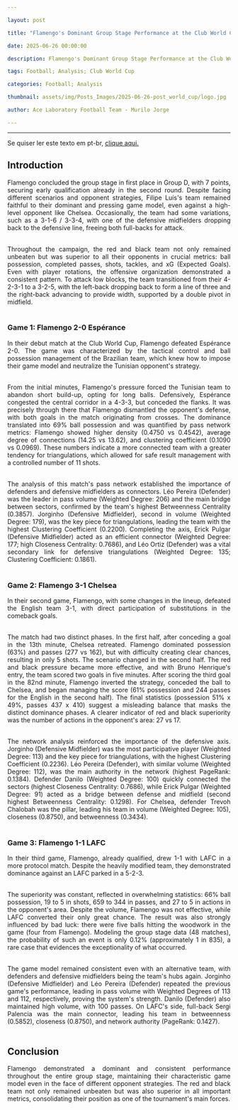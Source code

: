 ```yaml
---

layout: post

title: "Flamengo's Dominant Group Stage Performance at the Club World Cup"

date: 2025-06-26 00:00:00

description: Flamengo's Dominant Group Stage Performance at the Club World Cup

tags: Football; Analysis; Club World Cup

categories: Football; Analysis

thumbnail: assets/img/Posts_Images/2025-06-26-post_world_cup/logo.jpg

author: Ace Laboratory Football Team - Murilo Jorge

---
```


---

<p align="justify">

Se quiser ler este texto em pt-br, <a href = "https://ac3lab.github.io/blog/2000/flamengo_grupos_pt/"> clique aqui.</a>

</p>

<h2> <b> Introduction </b></h2>

<div style="text-align: justify">

Flamengo concluded the group stage in first place in Group D, with 7 points, securing early qualification already in the second round. Despite facing different scenarios and opponent strategies, Filipe Luís's team remained faithful to their dominant and pressing game model, even against a high-level opponent like Chelsea. Occasionally, the team had some variations, such as a 3-1-6 / 3-3-4, with one of the defensive midfielders dropping back to the defensive line, freeing both full-backs for attack. <br/><br/>

Throughout the campaign, the red and black team not only remained unbeaten but was superior to all their opponents in crucial metrics: ball possession, completed passes, shots, tackles, and xG (Expected Goals). Even with player rotations, the offensive organization demonstrated a consistent pattern. To attack low blocks, the team transitioned from their 4-2-3-1 to a 3-2-5, with the left-back dropping back to form a line of three and the right-back advancing to provide width, supported by a double pivot in midfield. <br/><br/>

<h3> <b> Game 1: Flamengo 2-0 Espérance </b></h3>

In their debut match at the Club World Cup, Flamengo defeated Espérance 2-0. The game was characterized by the tactical control and ball possession management of the Brazilian team, which knew how to impose their game model and neutralize the Tunisian opponent's strategy. <br/><br/>

From the initial minutes, Flamengo's pressure forced the Tunisian team to abandon short build-up, opting for long balls. Defensively, Espérance congested the central corridor in a 4-3-3, but conceded the flanks. It was precisely through there that Flamengo dismantled the opponent's defense, with both goals in the match originating from crosses. The dominance translated into 69% ball possession and was quantified by pass network metrics: Flamengo showed higher density (0.4750 vs 0.4542), average degree of connections (14.25 vs 13.62), and clustering coefficient (0.1090 vs 0.0969). These numbers indicate a more connected team with a greater tendency for triangulations, which allowed for safe result management with a controlled number of 11 shots. <br/><br/>

The analysis of this match's pass network established the importance of defenders and defensive midfielders as connectors. Léo Pereira (Defender) was the leader in pass volume (Weighted Degree: 206) and the main bridge between sectors, confirmed by the team's highest Betweenness Centrality (0.3857). Jorginho (Defensive Midfielder), second in volume (Weighted Degree: 179), was the key piece for triangulations, leading the team with the highest Clustering Coefficient (0.2200). Completing the axis, Erick Pulgar (Defensive Midfielder) acted as an efficient connector (Weighted Degree: 177; high Closeness Centrality: 0.7686), and Léo Ortiz (Defender) was a vital secondary link for defensive triangulations (Weighted Degree: 135; Clustering Coefficient: 0.1861). <br/><br/>

<h3> <b> Game 2: Flamengo 3-1 Chelsea </b></h3>

In their second game, Flamengo, with some changes in the lineup, defeated the English team 3-1, with direct participation of substitutions in the comeback goals. <br/><br/>

The match had two distinct phases. In the first half, after conceding a goal in the 13th minute, Chelsea retreated. Flamengo dominated possession (63%) and passes (277 vs 162), but with difficulty creating clear chances, resulting in only 5 shots. The scenario changed in the second half. The red and black pressure became more effective, and with Bruno Henrique's entry, the team scored two goals in five minutes. After scoring the third goal in the 82nd minute, Flamengo inverted the strategy, conceded the ball to Chelsea, and began managing the score (61% possession and 244 passes for the English in the second half). The final statistics (possession 51% x 49%, passes 437 x 410) suggest a misleading balance that masks the distinct dominance phases. A clearer indicator of red and black superiority was the number of actions in the opponent's area: 27 vs 17. <br/><br/>

The network analysis reinforced the importance of the defensive axis. Jorginho (Defensive Midfielder) was the most participative player (Weighted Degree: 113) and the key piece for triangulations, with the highest Clustering Coefficient (0.2236). Léo Pereira (Defender), with similar volume (Weighted Degree: 112), was the main authority in the network (highest PageRank: 0.1384). Defender Danilo (Weighted Degree: 100) quickly connected the sectors (highest Closeness Centrality: 0.7686), while Erick Pulgar (Weighted Degree: 91) acted as a bridge between defense and midfield (second highest Betweenness Centrality: 0.1298). For Chelsea, defender Trevoh Chalobah was the pillar, leading his team in volume (Weighted Degree: 105), closeness (0.8750), and betweenness (0.3434). <br/><br/>

<h3> <b> Game 3: Flamengo 1-1 LAFC </b></h3>

In their third game, Flamengo, already qualified, drew 1-1 with LAFC in a more protocol match. Despite the heavily modified team, they demonstrated dominance against an LAFC parked in a 5-2-3. <br/><br/>

The superiority was constant, reflected in overwhelming statistics: 66% ball possession, 19 to 5 in shots, 659 to 344 in passes, and 27 to 5 in actions in the opponent's area. Despite the volume, Flamengo was not effective, while LAFC converted their only great chance. The result was also strongly influenced by bad luck: there were five balls hitting the woodwork in the game (four from Flamengo). Modeling the group stage data (48 matches), the probability of such an event is only 0.12% (approximately 1 in 835), a rare case that evidences the exceptionality of what occurred. <br/><br/>

The game model remained consistent even with an alternative team, with defenders and defensive midfielders being the team's hubs again. Jorginho (Defensive Midfielder) and Léo Pereira (Defender) repeated the previous game's performance, leading in pass volume with Weighted Degrees of 113 and 112, respectively, proving the system's strength. Danilo (Defender) also maintained high volume, with 100 passes. On LAFC's side, full-back Sergi Palencia was the main connector, leading his team in betweenness (0.5852), closeness (0.8750), and network authority (PageRank: 0.1427). <br/><br/>

<h2> <b> Conclusion </b></h2>

Flamengo demonstrated a dominant and consistent performance throughout the entire group stage, maintaining their characteristic game model even in the face of different opponent strategies. The red and black team not only remained unbeaten but was also superior in all important metrics, consolidating their position as one of the tournament's main forces. <br/><br/>

</div> 